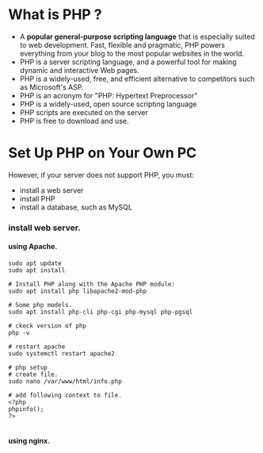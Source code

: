 # What is PHP ? 
- A **popular general-purpose scripting language** that is especially suited to web development. Fast, flexible and pragmatic, PHP powers everything from your blog to the most popular websites in the world.
- PHP is a server scripting language, and a powerful tool for making dynamic and interactive Web pages.
- PHP is a widely-used, free, and efficient alternative to competitors such as Microsoft's ASP.
- PHP is an acronym for "PHP: Hypertext Preprocessor"
- PHP is a widely-used, open source scripting language
- PHP scripts are executed on the server
- PHP is free to download and use.

# Set Up PHP on Your Own PC
However, if your server does not support PHP, you must:
- install a web server
- install PHP
- install a database, such as MySQL
### install web server.
#### using Apache.
```shell
sudo apt update
sudo apt install

# Install PHP along with the Apache PHP module:
sudo apt install php libapache2-mod-php

# Some php models.
sudo apt install php-cli php-cgi php-mysql php-pgsql

# ckeck version of php
php -v

# restart apache
sudo systemctl restart apache2

# php setup
# create file.
sudo nano /var/www/html/info.php

# add following context to file.
<?php
phpinfo();
?>


```
#### using nginx.
``` shell

```